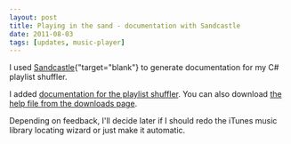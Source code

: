 ```yaml
---
layout: post
title: Playing in the sand - documentation with Sandcastle
date: 2011-08-03
tags: [updates, music-player]
---
```


I used [Sandcastle]("http://sandcastle.codeplex.com"){"target="blank"} to generate documentation for my C# playlist shuffler.

I added <a href="doc/Playlist Shuffler/Index.html" target="_blank">documentation for the playlist shuffler</a>. You can also download <a href="projects.php?project=6">the help file from the downloads page</a>.

Depending on feedback, I'll decide later if I should redo the iTunes music library locating wizard or just make it automatic.